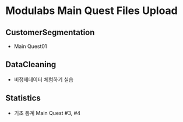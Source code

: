 # Modulabs Main Quest Files Upload
## CustomerSegmentation 
- Main Quest01
## DataCleaning 
- 비정제데이터 체험하기 실습
## Statistics 
- 기초 통계 Main Quest #3, #4
